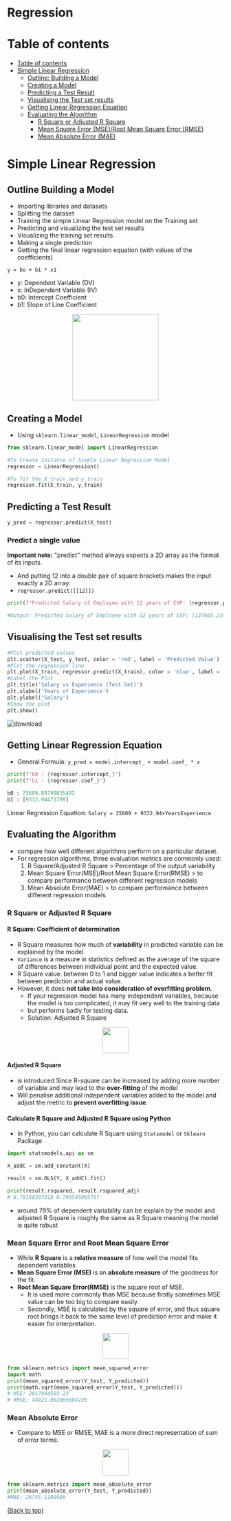 # Regression
# Table of contents

- [Table of contents](#table-of-contents)
- [Simple Linear Regression](#simple-linear-regression)
  - [Outline: Building a Model](#outline-building-a-model)
  - [Creating a Model](#creating-a-model)
  - [Predicting a Test Result](#predicting-a-test-result)
  - [Visualising the Test set results](#visualising-the-test-set-results)
  - [Getting Linear Regression Equation](#getting-linear-regression-equation)
  - [Evaluating the Algorithm](#evaluating-the-algorithm)
    - [R Square or Adjusted R Square](#r-square-or-adjusted-r-square)
    - [Mean Square Error (MSE)/Root Mean Square Error (RMSE)](#mean-square-error-and-root-mean-square-error)
    - [Mean Absolute Error (MAE)](#mean-absolute-error)

# Simple Linear Regression
## Outline Building a Model
- Importing libraries and datasets
- Splitting the dataset
- Training the simple Linear Regression model on the Training set
- Predicting and visualizing the test set results
- Visualizing the training set results 
- Making a single prediction 
- Getting the final linear regression equation (with values of the coefficients) 
```
y = bo + b1 * x1
```
- y: Dependent Variable (DV)
- x: InDependent Variable (IV)
- b0: Intercept Coefficient
- b1: Slope of Line Coefficient
<p align="center"><img src="https://user-images.githubusercontent.com/64508435/105186896-24174600-5b6d-11eb-9eb8-8c7f5e82d268.png" height="200" /></p>


## Creating a Model
- Using `sklearn.linear_model`,  `LinearRegression` model
```Python
from sklearn.linear_model import LinearRegression

#To Create Instance of Simple Linear Regression Model
regressor = LinearRegression()

#To fit the X_train and y_train
regressor.fit(X_train, y_train)
```
## Predicting a Test Result
```Python
y_pred = regressor.predict(X_test)
```
### Predict a single value
**Important note:**  "predict" method always expects a 2D array as the format of its inputs. 
- And putting 12 into a double pair of square brackets makes the input exactly a 2D array:
- `regressor.predict([[12]])`

```Python
print(f"Predicted Salary of Employee with 12 years of EXP: {regressor.predict([[12]])}" )

#Output: Predicted Salary of Employee with 12 years of EXP: [137605.23485427]
```
## Visualising the Test set results
```Python
#Plot predicted values
plt.scatter(X_test, y_test, color = 'red', label = 'Predicted Value')
#Plot the regression line
plt.plot(X_train, regressor.predict(X_train), color = 'blue', label = 'Linear Regression')
#Label the Plot
plt.title('Salary vs Experience (Test Set)')
plt.xlabel('Years of Experience')
plt.ylabel('Salary')
#Show the plot
plt.show()
```
![download](https://user-images.githubusercontent.com/64508435/105365689-7c1b7e80-5c39-11eb-8e44-12866fb7eb3d.png)

## Getting Linear Regression Equation
- General Formula: `y_pred = model.intercept_ + model.coef_ * x`
```Python
print(f"b0 : {regressor.intercept_}")
print(f"b1 : {regressor.coef_}")

b0 : 25609.89799835482
b1 : [9332.94473799]
```

Linear Regression Equation: `Salary = 25609 + 9332.94×YearsExperience`

## Evaluating the Algorithm
- compare how well different algorithms perform on a particular dataset.
- For regression algorithms, three evaluation metrics are commonly used:
  1. R Square/Adjusted R Square > Percentage of the output variability
  2. Mean Square Error(MSE)/Root Mean Square Error(RMSE) > to compare performance between different regression models
  3. Mean Absolute Error(MAE) > to compare performance between different regression models
  
### R Square or Adjusted R Square
#### R Square: Coefficient of determination
- R Square measures how much of **variability** in predicted variable can be explained by the model.
- `Variance` is a measure in statistics defined as the average of the square of differences between individual point and the expected value.
- R Square value: between 0 to 1 and bigger value indicates a better fit between prediction and actual value.
- However, it does **not take into consideration of overfitting problem**. 
  - If your regression model has many independent variables, because the model is too complicated, it may fit very well to the training data 
  - but performs badly for testing data.
  - Solution: Adjusted R Square
  
<p align="center"><img src="https://user-images.githubusercontent.com/64508435/105422836-62048f00-5c7f-11eb-99f6-d94b3ebf1784.png" height="60" /></p>

#### Adjusted R Square
- is introduced Since R-square can be increased by adding more number of variable and may lead to the **over-fitting** of the model
- Will penalise additional independent variables added to the model and adjust the metric to **prevent overfitting issue**.

#### Calculate R Square and Adjusted R Square using Python
- In Python, you can calculate R Square using `Statsmodel` or `Sklearn` Package
```Python
import statsmodels.api as sm

X_addC = sm.add_constant(X)

result = sm.OLS(Y, X_addC).fit()

print(result.rsquared, result.rsquared_adj)
# 0.79180307318 0.790545085707

```
- around 79% of dependent variability can be explain by the model and adjusted R Square is roughly the same as R Square meaning the model is quite robust

### Mean Square Error and Root Mean Square Error
- While **R Square** is a **relative measure** of how well the model fits dependent variables
- **Mean Square Error (MSE)** is an **absolute measure** of the goodness for the fit.
- **Root Mean Square Error(RMSE)** is the square root of MSE. 
  - It is used more commonly than MSE because firstly sometimes MSE value can be too big to compare easily.
  - Secondly, MSE is calculated by the square of error, and thus square root brings it back to the same level of prediction error and make it easier for interpretation.

<p align="center"><img src="https://user-images.githubusercontent.com/64508435/105425248-f113a600-5c83-11eb-8d86-ea14b2795d79.png" height="60" /></p>

```Python
from sklearn.metrics import mean_squared_error
import math
print(mean_squared_error(Y_test, Y_predicted))
print(math.sqrt(mean_squared_error(Y_test, Y_predicted)))
# MSE: 2017904593.23
# RMSE: 44921.092965684235
```
### Mean Absolute Error
- Compare to MSE or RMSE, MAE is a more direct representation of sum of error terms.

<p align="center"><img src="https://user-images.githubusercontent.com/64508435/105425768-f2919e00-5c84-11eb-83c4-4b53f903fbbc.png" height="60" /></p>

```Python
from sklearn.metrics import mean_absolute_error
print(mean_absolute_error(Y_test, Y_predicted))
#MAE: 26745.1109986
```

[(Back to top)](#table-of-contents)
